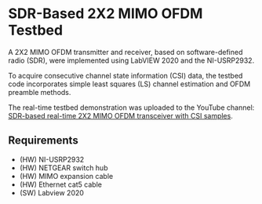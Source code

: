 # SDR-Based 2X2 MIMO OFDM Testbed

A 2X2 MIMO OFDM transmitter and receiver, based on software-defined radio (SDR), were implemented using LabVIEW 2020 and the NI-USRP2932.

To acquire consecutive channel state information (CSI) data, the testbed code incorporates simple least squares (LS) channel estimation and OFDM preamble methods.

The real-time testbed demonstration was uploaded to the YouTube channel:
[SDR-based real-time 2X2 MIMO OFDM transceiver with CSI samples](https://www.youtube.com/watch?v=-oGtwGyCkTQ).

## Requirements
- (HW) NI-USRP2932
- (HW) NETGEAR switch hub
- (HW) MIMO expansion cable
- (HW) Ethernet cat5 cable
- (SW) Labview 2020
